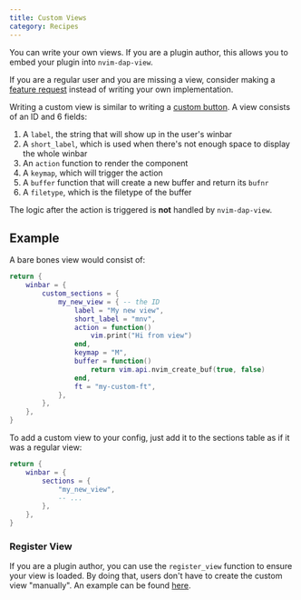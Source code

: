 ```yaml
---
title: Custom Views
category: Recipes
---
```


You can write your own views. If you are a plugin author, this allows you to embed your plugin into `nvim-dap-view`.

If you are a regular user and you are missing a view, consider making a [feature request](https://github.com/igorlfs/nvim-dap-view/issues/new?template=feature_request.yml) instead of writing your own implementation.

Writing a custom view is similar to writing a [custom button](control-bar#Custom-Buttons). A view consists of an ID and 6 fields:

1. A `label`, the string that will show up in the user's winbar
2. A `short_label`, which is used when there's not enough space to display the whole winbar
3. An `action` function to render the component
4. A `keymap`, which will trigger the action
5. A `buffer` function that will create a new buffer and return its `bufnr`
6. A `filetype`, which is the filetype of the buffer

The logic after the action is triggered is **not** handled by `nvim-dap-view`.

## Example

A bare bones view would consist of:

```lua
return {
    winbar = {
        custom_sections = {
            my_new_view = { -- the ID
                label = "My new view",
                short_label = "mnv",
                action = function()
                    vim.print("Hi from view")
                end,
                keymap = "M",
                buffer = function()
                    return vim.api.nvim_create_buf(true, false)
                end,
                ft = "my-custom-ft",
            },
        },
    },
}
```

To add a custom view to your config, just add it to the sections table as if it was a regular view:

```lua
return {
    winbar = {
        sections = {
            "my_new_view",
            -- ...
        },
    },
}
```

### Register View

If you are a plugin author, you can use the `register_view` function to ensure your view is loaded. By doing that, users don't have to create the custom view "manually". An example can be found [here](https://github.com/Jorenar/nvim-dap-disasm/blob/543939e2572c4291f1978737d687977385a9e669/lua/dap-disasm.lua#L347-L355).
